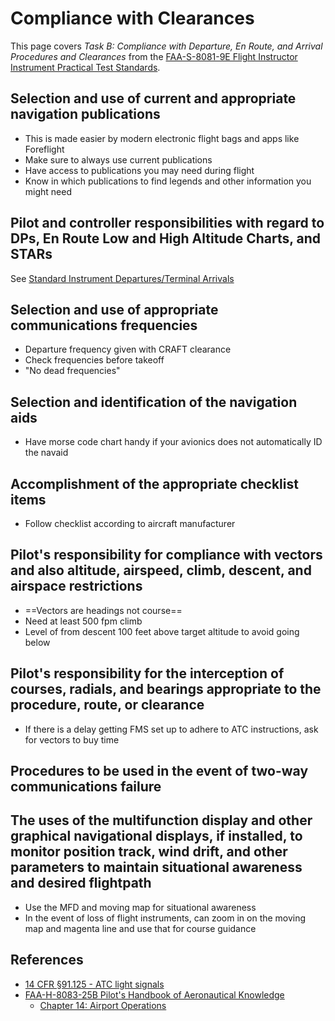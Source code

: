 # Compliance with Clearances

This page covers *Task B: Compliance with Departure, En Route, and Arrival Procedures and Clearances* from the [FAA-S-8081-9E Flight Instructor Instrument Practical Test Standards](https://www.faa.gov/training_testing/testing/acs/cfi_instrument_pts_9.pdf).

## Selection and use of current and appropriate navigation publications

* This is made easier by modern electronic flight bags and apps like Foreflight
* Make sure to always use current publications
* Have access to publications you may need during flight
* Know in which publications to find legends and other information you might need

## Pilot and controller responsibilities with regard to DPs, En Route Low and High Altitude Charts, and STARs

See [Standard Instrument Departures/Terminal Arrivals](/cfii/tsa/regulations-publications#standard-instrument-departures-terminal-arrivals)

## Selection and use of appropriate communications frequencies

* Departure frequency given with CRAFT clearance
* Check frequencies before takeoff
* "No dead frequencies"

## Selection and identification of the navigation aids

* Have morse code chart handy if your avionics does not automatically ID the navaid

## Accomplishment of the appropriate checklist items

* Follow checklist according to aircraft manufacturer

## Pilot's responsibility for compliance with vectors and also altitude, airspeed, climb, descent, and airspace restrictions

* ==Vectors are headings not course==
* Need at least 500 fpm climb
* Level of from descent 100 feet above target altitude to avoid going below

## Pilot's responsibility for the interception of courses, radials, and bearings appropriate to the procedure, route, or clearance

* If there is a delay getting FMS set up to adhere to ATC instructions, ask for vectors to buy time

## Procedures to be used in the event of two-way communications failure

<!--@include: ./docs/src/includes/ifr-equipment-failure.md | shift:2-->

## The uses of the multifunction display and other graphical navigational displays, if installed, to monitor position track, wind drift, and other parameters to maintain situational awareness and desired flightpath

* Use the MFD and moving map for situational awareness
* In the event of loss of flight instruments, can zoom in on the moving map and magenta line and use that for course guidance

## References

* [14 CFR &sect;91.125 - ATC light signals](https://www.ecfr.gov/current/title-14/chapter-I/subchapter-F/part-91/subpart-B/subject-group-ECFRe4c59b5f5506932/section-91.125)
* [FAA-H-8083-25B Pilot's Handbook of Aeronautical Knowledge](https://www.faa.gov/regulations_policies/handbooks_manuals/aviation/phak)
  * [Chapter 14: Airport Operations](https://www.faa.gov/sites/faa.gov/files/regulations_policies/handbooks_manuals/aviation/phak/16_phak_ch14.pdf)
